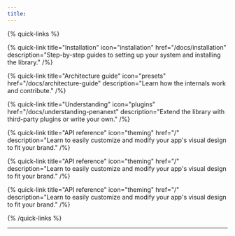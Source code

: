```yaml
---
title:
---
```


{% quick-links %}

{% quick-link title="Installation" icon="installation" href="/docs/installation" description="Step-by-step guides to setting up your system and installing the library." /%}

{% quick-link title="Architecture guide" icon="presets" href="/docs/architecture-guide" description="Learn how the internals work and contribute." /%}

{% quick-link title="Understanding" icon="plugins" href="/docs/understanding-penanext" description="Extend the library with third-party plugins or write your own." /%}

{% quick-link title="API reference" icon="theming" href="/" description="Learn to easily customize and modify your app's visual design to fit your brand." /%}

{% quick-link title="API reference" icon="theming" href="/" description="Learn to easily customize and modify your app's visual design to fit your brand." /%}

{% quick-link title="API reference" icon="theming" href="/" description="Learn to easily customize and modify your app's visual design to fit your brand." /%}

{% /quick-links %}

---